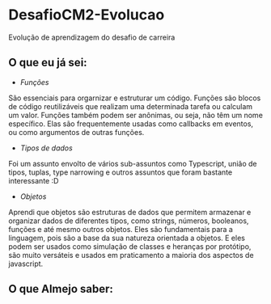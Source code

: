 # DesafioCM2-Evolucao
Evolução de aprendizagem do desafio de carreira

## O que eu já sei:
* *Funções*

São essenciais para orgarnizar e estruturar um código. Funções são blocos de código reutilizáveis que realizam uma determinada tarefa ou calculam um valor. Funções também podem ser anônimas, ou seja, não têm um nome específico. Elas são frequentemente usadas como callbacks em eventos, ou como argumentos de outras funções.

* *Tipos de dados*

Foi um assunto envolto de vários sub-assuntos como Typescript, união de tipos, tuplas, type narrowing e outros assuntos que foram bastante interessante :D


* *Objetos*

Aprendi que objetos são estruturas de dados que permitem armazenar e organizar dados de diferentes tipos, como strings, números, booleanos, funções e até mesmo outros objetos. Eles são fundamentais para a linguagem, pois são a base da sua natureza orientada a objetos. E eles podem ser usados como simulação de classes e heranças por protótipo, são muito versáteis e usados em praticamento a maioria dos aspectos de javascript.

## O que Almejo saber:
